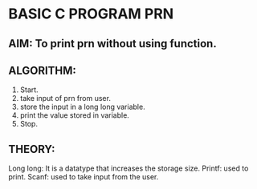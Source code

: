 # BASIC C PROGRAM PRN
## AIM: To print prn without using function.
## ALGORITHM:
1) Start.
2) take input of prn from user.
3) store the input in a long long  variable.
4) print the value stored in variable.
5) Stop.

## THEORY:
Long long: It is a datatype that increases the storage size. 
Printf: used to print.
Scanf: used to take input from the user.
